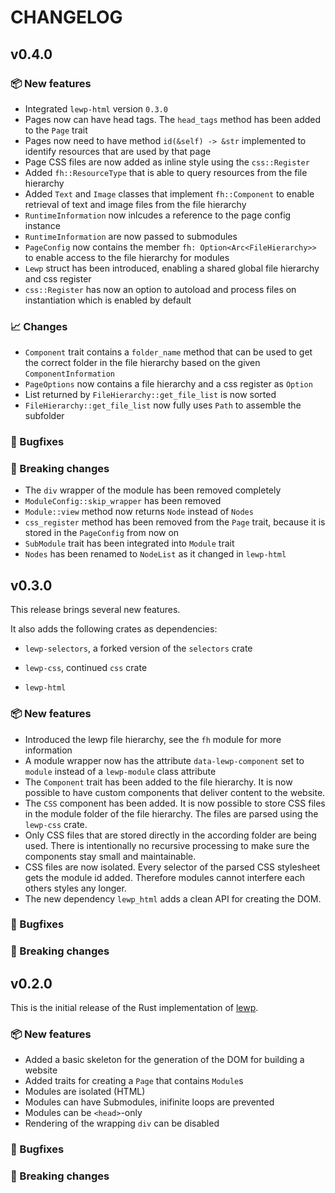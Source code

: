 # CHANGELOG

## v0.4.0

### 📦 New features

* Integrated `lewp-html` version `0.3.0`
* Pages now can have head tags. The `head_tags` method has been added to the `Page` trait
* Pages now need to have method `id(&self) -> &str` implemented to identify resources that are used by that page
* Page CSS files are now added as inline style using the `css::Register`
* Added `fh::ResourceType` that is able to query resources from the file hierarchy
* Added `Text` and `Image` classes that implement `fh::Component` to enable retrieval of text and image files from the file hierarchy
* `RuntimeInformation` now inlcudes a reference to the page config instance
* `RuntimeInformation` are now passed to submodules
* `PageConfig` now contains the member `fh: Option<Arc<FileHierarchy>>` to enable access to the file hierarchy for modules
* `Lewp` struct has been introduced, enabling a shared global file hierarchy and css register
* `css::Register` has now an option to autoload and process files on instantiation which is enabled by default

### 📈 Changes

* `Component` trait contains a `folder_name` method that can be used to get the correct folder in the file hierarchy based on the given `ComponentInformation`
* `PageOptions` now contains a file hierarchy and a css register as `Option`
* List returned by `FileHierarchy::get_file_list` is now sorted
* `FileHierarchy::get_file_list` now fully uses `Path` to assemble the subfolder

### 🐛 Bugfixes

### 🔨 Breaking changes

* The `div` wrapper of the module has been removed completely
* `ModuleConfig::skip_wrapper` has been removed
* `Module::view` method now returns `Node` instead of `Nodes`
* `css_register` method has been removed from the `Page` trait, because it is stored in the `PageConfig` from now on
* `SubModule` trait has been integrated into `Module` trait
* `Nodes` has been renamed to `NodeList` as it changed in `lewp-html`

## v0.3.0

This release brings several new features.

It also adds the following crates as dependencies:

* `lewp-selectors`, a forked version of the `selectors` crate

* `lewp-css`, continued `css` crate

* `lewp-html`

### 📦 New features

* Introduced the lewp file hierarchy, see the `fh` module for more information
* A module wrapper now has the attribute `data-lewp-component` set to `module` instead of a `lewp-module` class attribute
* The `Component` trait has been added to the file hierarchy. It is now possible to have custom components that deliver content to the website.
* The `CSS` component has been added. It is now possible to store CSS files in the module folder of the file hierarchy. The files are parsed using the `lewp-css` crate.
* Only CSS files that are stored directly in the according folder are being used. There is intentionally no recursive processing to make sure the components stay small and maintainable.
* CSS files are now isolated. Every selector of the parsed CSS stylesheet gets the module id added. Therefore modules cannot interfere each others styles any longer.
* The new dependency `lewp_html` adds a clean API for creating the DOM.

### 🐛 Bugfixes

### 🔨 Breaking changes

## v0.2.0

This is the initial release of the Rust implementation of [lewp](https://gitlab.com/lewp/lewp).

### 📦 New features

* Added a basic skeleton for the generation of the DOM for building a website
* Added traits for creating a `Page` that contains `Module`s
* Modules are isolated (HTML)
* Modules can have Submodules, inifinite loops are prevented
* Modules can be `<head>`-only
* Rendering of the wrapping `div` can be disabled

### 🐛 Bugfixes

### 🔨 Breaking changes
